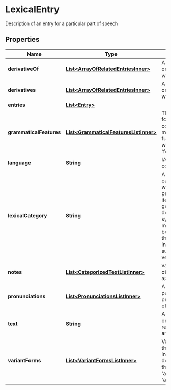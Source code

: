 

# LexicalEntry

Description of an entry for a particular part of speech

## Properties

| Name | Type | Description | Notes |
|------------ | ------------- | ------------- | -------------|
|**derivativeOf** | [**List&lt;ArrayOfRelatedEntriesInner&gt;**](ArrayOfRelatedEntriesInner.md) | A list of written or spoken words |  [optional] |
|**derivatives** | [**List&lt;ArrayOfRelatedEntriesInner&gt;**](ArrayOfRelatedEntriesInner.md) | A list of written or spoken words |  [optional] |
|**entries** | [**List&lt;Entry&gt;**](Entry.md) |  |  [optional] |
|**grammaticalFeatures** | [**List&lt;GrammaticalFeaturesListInner&gt;**](GrammaticalFeaturesListInner.md) | The different forms are correlated with meanings or functions which we text as &#39;features&#39; |  [optional] |
|**language** | **String** | IANA language code |  |
|**lexicalCategory** | **String** | A linguistic category of words (or more precisely lexical items), generally defined by the syntactic or morphological behaviour of the lexical item in question, such as noun or verb |  |
|**notes** | [**List&lt;CategorizedTextListInner&gt;**](CategorizedTextListInner.md) | various types of notes that appear |  [optional] |
|**pronunciations** | [**List&lt;PronunciationsListInner&gt;**](PronunciationsListInner.md) | A list of possible pronunciations of a word |  [optional] |
|**text** | **String** | A given written or spoken realisation of a an entry. |  |
|**variantForms** | [**List&lt;VariantFormsListInner&gt;**](VariantFormsListInner.md) | Various words that are used interchangeably depending on the context, e.g &#39;aluminium&#39; and &#39;aluminum&#39; |  [optional] |



